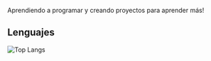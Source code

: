 Aprendiendo a programar y creando proyectos para aprender más!

## Lenguajes 
![Top Langs](https://github-readme-stats.vercel.app/api/top-langs/?username=DevPatri&layout=compact&theme=tokyonight)
